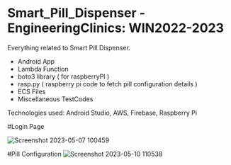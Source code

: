 # Smart_Pill_Dispenser - EngineeringClinics: WIN2022-2023
Everything related to Smart Pill Dispenser.


+ Android App
+ Lambda Function 
+ boto3 library ( for raspberryPI )
+ rasp.py ( raspberry pi code to fetch pill configuration details )
+ ECS Files
+ Miscellaneous TestCodes


Technologies used: Android Studio, AWS, Firebase, Raspberry Pi

#Login Page

![Screenshot 2023-05-07 100459](https://github.com/diabloexodia/Smart_Pill_Dispenser_EnginneringClinics-WIN-2022-2023-/assets/85845393/2912ddcb-c23d-4998-8688-c91cf8cab38b)

#Pill Configuration
![Screenshot 2023-05-10 110538](https://github.com/diabloexodia/Smart_Pill_Dispenser_EnginneringClinics-WIN-2022-2023-/assets/85845393/fcd9f088-a79d-4291-931e-3fa51979e1b2)
